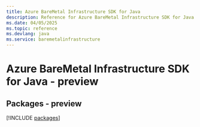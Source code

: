 ```yaml
---
title: Azure BareMetal Infrastructure SDK for Java
description: Reference for Azure BareMetal Infrastructure SDK for Java
ms.date: 04/05/2025
ms.topic: reference
ms.devlang: java
ms.service: baremetalinfrastructure
---
```

# Azure BareMetal Infrastructure SDK for Java - preview
## Packages - preview
[!INCLUDE [packages](baremetal-infrastructure-index.md)]